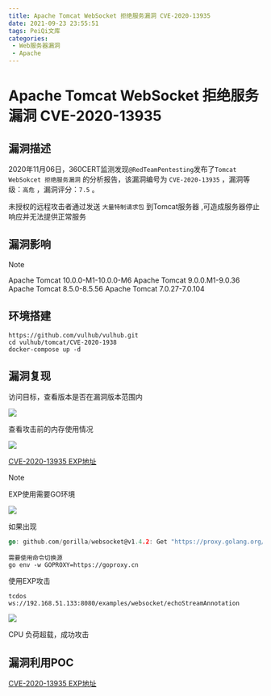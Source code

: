 ```yaml
---
title: Apache Tomcat WebSocket 拒绝服务漏洞 CVE-2020-13935
date: 2021-09-23 23:55:51
tags: PeiQi文库
categories:
 - Web服务器漏洞
 - Apache
---
```


# Apache Tomcat WebSocket 拒绝服务漏洞 CVE-2020-13935

## 漏洞描述

2020年11月06日，360CERT监测发现`@RedTeamPentesting`发布了`Tomcat WebSokcet 拒绝服务漏洞` 的分析报告，该漏洞编号为 `CVE-2020-13935` ，漏洞等级：`高危` ，漏洞评分：`7.5` 。

未授权的远程攻击者通过发送 `大量特制请求包` 到Tomcat服务器 ,可造成服务器停止响应并无法提供正常服务

## 漏洞影响

> [!NOTE]
>
> Apache Tomcat 10.0.0-M1-10.0.0-M6
> Apache Tomcat 9.0.0.M1-9.0.36
> Apache Tomcat 8.5.0-8.5.56
> Apache Tomcat 7.0.27-7.0.104

## 环境搭建

```
https://github.com/vulhub/vulhub.git
cd vulhub/tomcat/CVE-2020-1938
docker-compose up -d
```

## 漏洞复现

访问目标，查看版本是否在漏洞版本范围内

![](/img/20210924013830075863.png)

查看攻击前的内存使用情况

![](/img/20210924013830406357.png)

[CVE-2020-13935 EXP地址](https://github.com/RedTeamPentesting/CVE-2020-13935)

> [!NOTE]
>
> EXP使用需要GO环境

![](/img/20210924013830676614.png)

如果出现

```go
go: github.com/gorilla/websocket@v1.4.2: Get "https://proxy.golang.org/github.com/gorilla/websocket/@v/v1.4.2.mod": dial tcp 172.217.160.81:443: connectex: A connection attempt failed because the connected party did not properly respond after a period of time, or established connection failed because connected host has failed to respond.
```

```
需要使用命令切换源
go env -w GOPROXY=https://goproxy.cn
```

使用EXP攻击

```
tcdos    ws://192.168.51.133:8080/examples/websocket/echoStreamAnnotation
```

![](/img/20210924013831003636.png)

CPU 负荷超载，成功攻击

## 漏洞利用POC

[CVE-2020-13935 EXP地址](https://github.com/RedTeamPentesting/CVE-2020-13935)